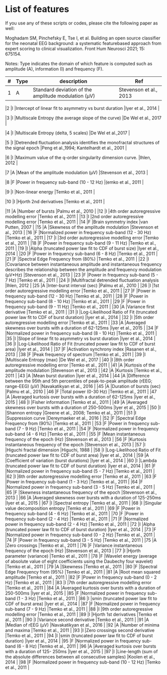# List of features

If you use any of these scripts or codes, please cite the following paper as well:

Moghadam SM, Pinchefsky E, Tse I, et al. Building an open source classifier for the neonatal EEG background: a systematic featurebased approach from expert scoring to clinical visualization. Front Hum Neurosci 2021; 15: 675154.


Notes: Type indicates the domain of which feature is computed such as amplitude (A), information (I) and
frequency (F).

| \# | Type | description | Ref |
| --- | --- | --- | --- |
|1 |A |Standard deviation of the amplitude modulation (μV) |Stevenson et al., 2013 |

|2 |I |Intercept of linear fit to asymmetry vs burst duration |Iyer et al., 2014 |

|3 |I |Multiscale Entropy (the average slope of the curve) |De Wel et al., 2017 |

|4 |I |Multiscale Entropy (delta, 5 scales) |De Wel et al.,2017 |

|5 |I |Detrended fluctuation analysis identifies the monofractal structures of the signal epoch |Peng et al.,1994; Kantelhardt et al., 2001 |

|6 |I |Maximum value of the q-order singularity dimension curve. |Ihlen, 2012 |

|7 |A |Mean of the amplitude modulation (μV) |Stevenson et al., 2013 |

|8 |F |Power in frequency sub-band (10 - 12 Hz) |(emko et al., 2011 |

|9 |I |Non-linear energy |Temko et al., 2011 | 

|10 |I |Hjorth 2nd derivatives |Temko et al., 2011 | 

|11 |A |Number of bursts |Palmu et al., 2010 | 
|12 |I |4th order autoregressive modelling error |Temko et al., 2011 |
|13 |I |2nd order autoregressive modelling error |Temko et al., 2011 |
|14 |F |Brain symmetry index |van Putten, 2007 |
|15 |A |Skewness of the amplitude modulation |Stevenson et al., 2013 |
|16 |F |Normalized power in frequency sub-band (12 - 30 Hz) |Temko et al., 2011 |
|17 |I |3rd order autoregressive modelling error |Temko et al., 2011 |
|18 |F |Power in frequency sub-band (9 - 11 Hz) |Temko et al., 2011 |
|19 |I |Alpha (truncated power law fit to CDF of burst size) |Iyer et al., 2014 |
|20 |F |Power in frequency sub-band (6 - 8 Hz) |Temko et al., 2011 |
|21 |F |Spectral Edge Frequency from (80%) |Temko et al., 2011 |
|22 |I |Covariance between instantaneous amplitude and instantaneous frequency describes the relationship between the amplitude and frequency modulation (μV*Hz) |Stevenson et al., 2013 |
|23 |F |Power in frequency sub-band (5 - 7 Hz) |Temko et al., 2011 |
|24 |I |Multifractal detrended fluctuation analysis |Ihlen, 2012 |
|25 |A |Inter-burst interval (sec) |Palmu et al., 2010 |
|26 |I |1st order autoregressive modelling error |Temko et al., 2011 |
|27 |F |Power in frequency sub-band (12 - 30 Hz) |Temko et al., 2011 |
|28 |F |Power in frequency sub-band (8 - 10 Hz) |Temko et al., 2011 |
|29 |F |Power in frequency sub-band (9 - 11 Hz) |Temko et al., 2011 |
|30 |A |Variance first derivative |Temko et al., 2011 |
|31 |I |Log-Likelihood Ratio of Fit (truncated power law fit to CDF of burst duration) |Iyer et al., 2014 |
|32 |I |5th order autoregressive modelling error |Temko et al., 2011 |
|33 |A |Averaged skewness over bursts with a duration of 62-125ms |Iyer et al., 2015 |
|34 |F |Normalized power in frequency sub-band (8 - 10 Hz) |Temko et al., 2011 |
|35 |I |Slope of linear fit to asymmetry vs burst duration |Iyer et al., 2014 |
|36 |I |Log-Likelihood Ratio of Fit (truncated power law fit to CDF of burst area) |Iyer et al., 2014 |
|37 |F |Activation synchrony index |Rasanen et al., 2013 |
|38 |F |Peak frequency of spectrum |Temko et al., 2011 |
|39 |I |Multiscale Entropy (max) |De Wel et al., 2017 |
|40 |I |8th order autoregressive modelling error |Temko et al., 2011 |
|41 |A |Kurtosis of the amplitude modulation |Stevenson et al., 2013 |
|42 |A |Kurtosis |Temko et al., 2011 |
|43 |A |Mean burst duration |Iyer et al., 2014 |
|44 |A |Difference between the 95th and 5th percentiles of peak-to-peak amplitude (rEEG; range-EEG) (μV) |Navakatikyan et al., 2016 |
|45 |A |Duration of bursts (sec) |Palmu et al., 2010 |
|46 |F |Total power (0-30 Hz) |Temko et al., 2011 |
|47 |A |Averaged kurtosis over bursts with a duration of 62-125ms |Iyer et al., 2015 |
|48 |I |Fisher information |Temko et al., 2011 |
|49 |A |Averaged skewness over bursts with a duration of 250-500ms |Iyer et al., 2015 |
|50 |I |Shannon entropy |Greene et al., 2008; Temko et al., 2011 |
|51 |I |Suppression curve |Dereymaeker et al., 2016 |
|52 |F |Spectral Edge Frequency from (90%) |Temko et al., 2011 |
|53 |F |Power in frequency sub-band (7 - 9 Hz) |Temko et al., 2011 |
|54 |F |Normalized power in frequency sub-band (4 - 6 Hz) |Temko et al., 2011 |
|55 |F |Mean instantaneous frequency of the epoch (Hz) |Stevenson et al., 2013 |
|56 |F |Kurtosis instantaneous frequency of the epoch |Stevenson et al., 2013 |
|57 |I |Higuchi fractal dimension |Higuchi, 1988 |
|58 |I |Log-Likelihood Ratio of Fit (truncated power law fit to CDF of burst area) |Iyer et al., 2014 |
|59 |A |Coefficient of variation (burst durations) |Iyer et al., 2014 |
|60 |I |Lambda (truncated power law fit to CDF of burst duration) |Iyer et al., 2014 |
|61 |F |Normalized power in frequency sub-band (5 - 7 Hz) |Temko et al., 2011 |
|62 |I |6th order autoregressive modelling error |Temko et al., 2011 |
|63 |F |Power in frequency sub-band (1 - 3 Hz) |Temko et al., 2011 |
|64 |F |Normalized power in frequency sub-band (3 - 5 Hz) |Temko et al., 2011 |
|65 |F |Skewness instantaneous frequency of the epoch |Stevenson et al., 2013 |
|66 |A |Averaged skewness over bursts with a duration of 125-250ms |Iyer et al., 2015 |
|67 |I |Spectral entropy |Temko et al., 2011 |
|68 |I |Singular value decomposition entropy |Temko et al., 2011 |
|69 |F |Power in frequency sub-band (4 - 6 Hz) |Temko et al., 2011 |
|70 |F |Power in frequency sub-band (2 - 4 Hz) |Temko et al., 2011 |
|71 |F |Normalized power in frequency sub-band (2 - 4 Hz) |Temko et al., 2011 |
|72 |I |Alpha (truncated power law fit to CDF of burst duration) |Iyer et al., 2014 |
|73 |F |Normalized power in frequency sub-band (0 - 2 Hz) |Temko et al., 2011 |
|74 |F |Power in frequency sub-band (3 - 5 Hz) |Temko et al., 2011 |
|75 |A |Zero crossings |Temko et al., 2011 |
|76 |F |Variance instantaneous frequency of the epoch (Hz) |Stevenson et al., 2013 |
|77 |I |Hjorth parameter (variance) |Temko et al., 2011 | 
|78 |F |Wavelet energy (average of absolute value of eight coefficients using the Daubechy four wavelet) |Temko et al., 2011 |
|79 |A |Skewness |Temko et al., 2011 |
|80 |F |Spectral Edge Frequency from (95%) |Temko et al., 2011 |
|81 |A |Root mean squared amplitude |Temko et al., 2011 | 
|82 |F |Power in frequency sub-band (0 - 2 Hz) |Temko et al., 2011 |
|83 |I |7th order autoregressive modelling error |Temko et al., 2011 |
|84 |A |Averaged kurtosis over bursts with a duration of 250-500ms |Iyer et al., 2015 |
|85 |F |Normalized power in frequency sub-band (1 - 3 Hz) |Temko et al., 2011 |
|86 |I |smin (truncated power law fit to CDF of burst area) |Iyer et al., 2014 |
|87 |F |Normalized power in frequency sub-band (7 - 9 Hz) |Temko et al., 2011 |
|88 |I |9th order autoregressive modelling error |Temko et al., 2011 |
|89 |I |Hjorth 1st derivatives |Temko et al., 2011 | 
|90 |I |Variance second derivative |Temko et al., 2011 |
|91 |A |Median of rEEG (μV) |Navakatikyan et al., 2016 | 
|92 |A |Number of minima and maxima |Temko et al., 2011 | 
|93 |I |Zero crossings second derivative |Temko et al., 2011 | 
|94 |I |smin (truncated power law fit to CDF of burst duration) |Iyer et al., 2014 |
|95 |F |Normalized power in frequency sub-band (6 - 8 Hz) |Temko et al., 2011 |
|96 |A |Averaged kurtosis over bursts with a duration of 125- 250ms |Iyer et al., 2015 |
|97 |I |Line-length (sum of the absolute differences between all consecutive samples) |Koolen et al., 2014 |
|98 |F |Normalized power in frequency sub-band (10 - 12 Hz) |Temko et al., 2011 |
